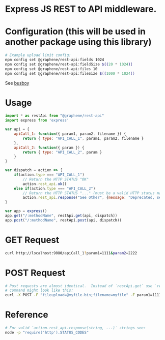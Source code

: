 # Express JS REST to API middleware.

# Configuration (this will be used in another package using this library)
```bash
# Example upload limit config:
npm config set @graphene/rest-api:fields 1024
npm config set @graphene/rest-api:fieldSize $((20 * 1024))
npm config set @graphene/rest-api:files 10
npm config set @graphene/rest-api:fileSize $((1000 * 1024))
```
See [busboy](https://www.npmjs.com/package/busboy)

# Usage
```js
import * as restApi from "@graphene/rest-api"
import express from 'express'

var api = {
    apiCall_1: function({ param1, param2, filename }) {
        return { type: "API_CALL_1", param1, param2, filename }
    },
    apiCall_2: function({ param }) {
        return { type: "API_CALL_2", param }
    }
}

var dispatch = action => {
    if(action.type === "API_CALL_1")
        // Return the HTTP STATUS "OK"
        action.rest_api.ok()
    else if(action.type === "API_CALL_2")
        // Return the HTTP STATUS "..." (must be a valid HTTP status name string)
        action.rest_api.response("See Other", {message: "Deprecated, see API_CALL_1"})
}

var app = express()
app.get("/:methodName", restApi.get(api, dispatch))
app.post("/:methodName", restApi.post(api, dispatch))
```

# GET Request
```bash
curl http://localhost:9080/apiCall_1?param1=1111&param2=2222
```

# POST Request
```bash
# Post requests are almost identical.  Instead of `restApi.get` use `restApi.post`.  The curl
# command might look like this:
curl -X POST -F "fileupload=@myfile.bin;filename=myfile" -F param1=1111 -F param2=2222 http://localhost:9080/apiCall_1
```

# Reference
```bash
# For valid `action.rest_api.response(string, ...)` strings see:
node -p "require('http').STATUS_CODES"
```
